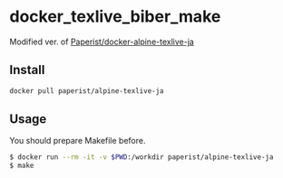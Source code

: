 # docker_texlive_biber_make
Modified ver. of [Paperist/docker-alpine-texlive-ja]()

<!---
[![Docker Automated build](https://img.shields.io/docker/automated/paperist/alpine-texlive-ja.svg)](https://hub.docker.com/r/paperist/alpine-texlive-ja/)
[![Docker Image Size](https://images.microbadger.com/badges/image/paperist/alpine-texlive-ja.svg)](https://microbadger.com/images/paperist/alpine-texlive-ja "Get your own image badge on microbadger.com")
[![standard-readme compliant](https://img.shields.io/badge/standard--readme-OK-green.svg)](https://github.com/RichardLitt/standard-readme)
--->

## Install

```bash
docker pull paperist/alpine-texlive-ja
```

## Usage

You should prepare Makefile before.

```bash
$ docker run --rm -it -v $PWD:/workdir paperist/alpine-texlive-ja
$ make
```


